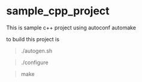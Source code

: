 sample_cpp_project
==================

This is sample c++ project using autoconf automake

to build this project is

> ./autogen.sh

> ./configure

> make
